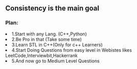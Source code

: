 <h2>Consistency is the main goal</h2>

<h3>Plan:</h3>
<li>1.Start with any Lang. (C++,Python)</li>
<li>2.Be Pro in that (Take some time)</li>
<li>3.Learn STL in C++(Only for c++ Learners)</li>
<li>4.Start Doing Questions from easy level in Webistes likes LeetCode,Interviewbit,Hackerrank</li>
<li>5.And now go to Medium Level Questions </li>


